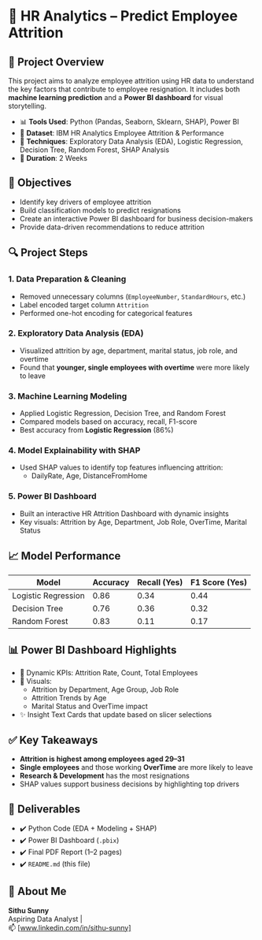 
# 💼 HR Analytics – Predict Employee Attrition

## 📌 Project Overview

This project aims to analyze employee attrition using HR data to understand the key factors that contribute to employee resignation. It includes both **machine learning prediction** and a **Power BI dashboard** for visual storytelling.

- 📊 **Tools Used**: Python (Pandas, Seaborn, Sklearn, SHAP), Power BI  
- 📁 **Dataset**: IBM HR Analytics Employee Attrition & Performance  
- 🧠 **Techniques**: Exploratory Data Analysis (EDA), Logistic Regression, Decision Tree, Random Forest, SHAP Analysis  
- 📅 **Duration**: 2 Weeks  

## 🎯 Objectives

- Identify key drivers of employee attrition
- Build classification models to predict resignations
- Create an interactive Power BI dashboard for business decision-makers
- Provide data-driven recommendations to reduce attrition

## 🔍 Project Steps

### 1. Data Preparation & Cleaning
- Removed unnecessary columns (`EmployeeNumber`, `StandardHours`, etc.)
- Label encoded target column `Attrition`
- Performed one-hot encoding for categorical features

### 2. Exploratory Data Analysis (EDA)
- Visualized attrition by age, department, marital status, job role, and overtime
- Found that **younger, single employees with overtime** were more likely to leave

### 3. Machine Learning Modeling
- Applied Logistic Regression, Decision Tree, and Random Forest
- Compared models based on accuracy, recall, F1-score
- Best accuracy from **Logistic Regression** (86%)

### 4. Model Explainability with SHAP
- Used SHAP values to identify top features influencing attrition:
  - DailyRate, Age, DistanceFromHome

### 5. Power BI Dashboard
- Built an interactive HR Attrition Dashboard with dynamic insights
- Key visuals: Attrition by Age, Department, Job Role, OverTime, Marital Status

## 📈 Model Performance

| Model               | Accuracy | Recall (Yes) | F1 Score (Yes) |
|--------------------|----------|--------------|----------------|
| Logistic Regression| 0.86     | 0.34         | 0.44           |
| Decision Tree      | 0.76     | 0.36         | 0.32           |
| Random Forest      | 0.83     | 0.11         | 0.17           |

## 📊 Power BI Dashboard Highlights

- 📌 Dynamic KPIs: Attrition Rate, Count, Total Employees
- 🧩 Visuals:
  - Attrition by Department, Age Group, Job Role
  - Attrition Trends by Age
  - Marital Status and OverTime impact
- ✨ Insight Text Cards that update based on slicer selections

## ✅ Key Takeaways

- **Attrition is highest among employees aged 29–31**
- **Single employees** and those working **OverTime** are more likely to leave
- **Research & Development** has the most resignations
- SHAP values support business decisions by highlighting top drivers

## 📁 Deliverables

- ✔️ Python Code (EDA + Modeling + SHAP)
- ✔️ Power BI Dashboard (`.pbix`)
- ✔️ Final PDF Report (1–2 pages)
- ✔️ `README.md` (this file)


## 🤝 About Me

**Sithu Sunny**  
Aspiring Data Analyst |  
📫 [www.linkedin.com/in/sithu-sunny]

